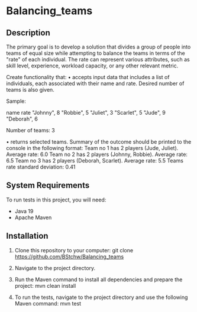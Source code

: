 # Balancing_teams

## Description
The primary goal is to develop a solution that divides a group of people into teams of equal size
while attempting to balance the teams in terms of the "rate" of each individual. The rate can
represent various attributes, such as skill level, experience, workload capacity, or any other relevant
metric.

Create functionality that:
• accepts input data that includes a list of individuals, each associated with their name and
rate. Desired number of teams is also given.

Sample:

name rate
"Johnny", 8
"Robbie", 5
"Juliet", 3
"Scarlet", 5
"Jude", 9
"Deborah", 6

Number of teams: 3

• returns selected teams. Summary of the outcome should be printed to the console in the
following format:
Team no 1 has 2 players (Jude, Juliet). Average rate: 6.0
Team no 2 has 2 players (Johnny, Robbie). Average rate: 6.5
Team no 3 has 2 players (Deborah, Scarlet). Average rate: 5.5
Teams rate standard deviation: 0.41

## System Requirements

To run tests in this project, you will need:

- Java 19
- Apache Maven

## Installation

1. Clone this repository to your computer:
   git clone https://github.com/BStchw/Balancing_teams

2. Navigate to the project directory.
3. Run the Maven command to install all dependencies and prepare the project:
   mvn clean install
4. To run the tests, navigate to the project directory and use the following Maven command:
   mvn test
